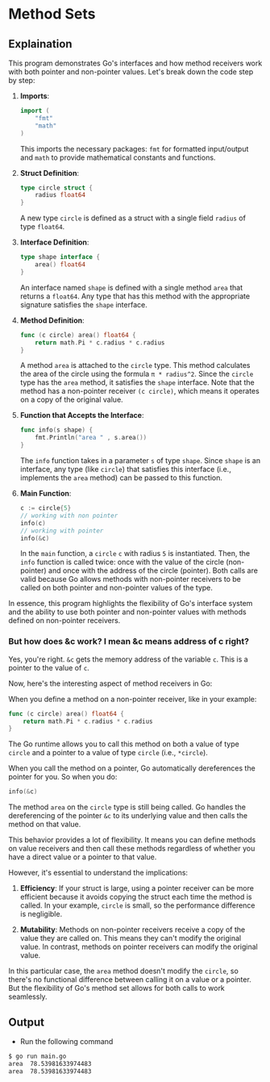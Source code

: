 # Method Sets

## Explaination

This program demonstrates Go's interfaces and how method receivers work with both pointer and non-pointer values. Let's break down the code step by step:

1. **Imports**:

   ```go
   import (
       "fmt"
       "math"
   )
   ```

   This imports the necessary packages: `fmt` for formatted input/output and `math` to provide mathematical constants and functions.

2. **Struct Definition**:

   ```go
   type circle struct {
       radius float64
   }
   ```

   A new type `circle` is defined as a struct with a single field `radius` of type `float64`.

3. **Interface Definition**:

   ```go
   type shape interface {
       area() float64
   }
   ```

   An interface named `shape` is defined with a single method `area` that returns a `float64`. Any type that has this method with the appropriate signature satisfies the `shape` interface.

4. **Method Definition**:

   ```go
   func (c circle) area() float64 {
       return math.Pi * c.radius * c.radius
   }
   ```

   A method `area` is attached to the `circle` type. This method calculates the area of the circle using the formula `π * radius^2`. Since the `circle` type has the `area` method, it satisfies the `shape` interface. Note that the method has a non-pointer receiver `(c circle)`, which means it operates on a copy of the original value.

5. **Function that Accepts the Interface**:

   ```go
   func info(s shape) {
       fmt.Println("area " , s.area())
   }
   ```

   The `info` function takes in a parameter `s` of type `shape`. Since `shape` is an interface, any type (like `circle`) that satisfies this interface (i.e., implements the `area` method) can be passed to this function.

6. **Main Function**:

    ```go
   c := circle{5}
   // working with non pointer
   info(c)
   // working with pointer 
   info(&c)
   ```

   In the `main` function, a `circle` `c` with radius `5` is instantiated. Then, the `info` function is called twice: once with the value of the circle (non-pointer) and once with the address of the circle (pointer). Both calls are valid because Go allows methods with non-pointer receivers to be called on both pointer and non-pointer values of the type.

In essence, this program highlights the flexibility of Go's interface system and the ability to use both pointer and non-pointer values with methods defined on non-pointer receivers.

### But how does &c work? I mean &c means address of c right?

Yes, you're right. `&c` gets the memory address of the variable `c`. This is a pointer to the value of `c`.

Now, here's the interesting aspect of method receivers in Go:

When you define a method on a non-pointer receiver, like in your example:

```go
func (c circle) area() float64 {
    return math.Pi * c.radius * c.radius
}
```

The Go runtime allows you to call this method on both a value of type `circle` and a pointer to a value of type `circle` (i.e., `*circle`).

When you call the method on a pointer, Go automatically dereferences the pointer for you. So when you do:

```go
info(&c)
```

The method `area` on the `circle` type is still being called. Go handles the dereferencing of the pointer `&c` to its underlying value and then calls the method on that value.

This behavior provides a lot of flexibility. It means you can define methods on value receivers and then call these methods regardless of whether you have a direct value or a pointer to that value.

However, it's essential to understand the implications:

1. **Efficiency**: If your struct is large, using a pointer receiver can be more efficient because it avoids copying the struct each time the method is called. In your example, `circle` is small, so the performance difference is negligible.
  
2. **Mutability**: Methods on non-pointer receivers receive a copy of the value they are called on. This means they can't modify the original value. In contrast, methods on pointer receivers can modify the original value.

In this particular case, the `area` method doesn't modify the `circle`, so there's no functional difference between calling it on a value or a pointer. But the flexibility of Go's method set allows for both calls to work seamlessly.

## Output

- Run the following command

```bash
$ go run main.go
area  78.53981633974483
area  78.53981633974483
```
